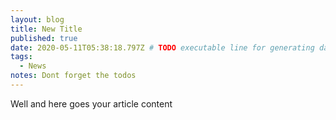```yaml
---
layout: blog
title: New Title
published: true
date: 2020-05-11T05:38:18.797Z # TODO executable line for generating date
tags:
  - News
notes: Dont forget the todos
---
```


Well and here goes your article content
